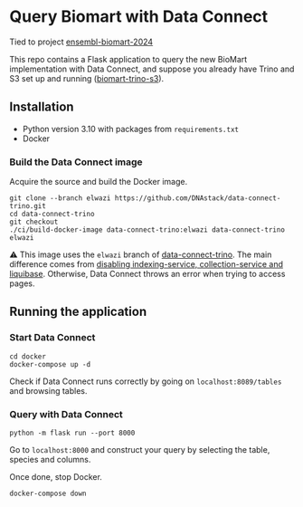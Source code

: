# Query Biomart with Data Connect
Tied to project [ensembl-biomart-2024](repos)

This repo contains a Flask application to query the new BioMart implementation with Data Connect, and suppose you already have Trino and S3 set up and running ([biomart-trino-s3](repos)).

## Installation
- Python version 3.10 with packages from `requirements.txt`
- Docker

### Build the Data Connect image
Acquire the source and build the Docker image.
```
git clone --branch elwazi https://github.com/DNAstack/data-connect-trino.git
cd data-connect-trino
git checkout  
./ci/build-docker-image data-connect-trino:elwazi data-connect-trino elwazi
```

:warning: This image uses the `elwazi` branch of [data-connect-trino](https://github.com/DNAstack/data-connect-trino). The main difference comes from [disabling indexing-service, collection-service and liquibase](https://github.com/DNAstack/data-connect-trino/compare/main...elwazi). Otherwise, Data Connect throws an error when trying to access pages.

## Running the application
### Start Data Connect
```
cd docker
docker-compose up -d
```

Check if Data Connect runs correctly by going on `localhost:8089/tables` and browsing tables.

### Query with Data Connect
```
python -m flask run --port 8000
```

Go to `localhost:8000` and construct your query by selecting the table, species and columns.

Once done, stop Docker.
```
docker-compose down
```